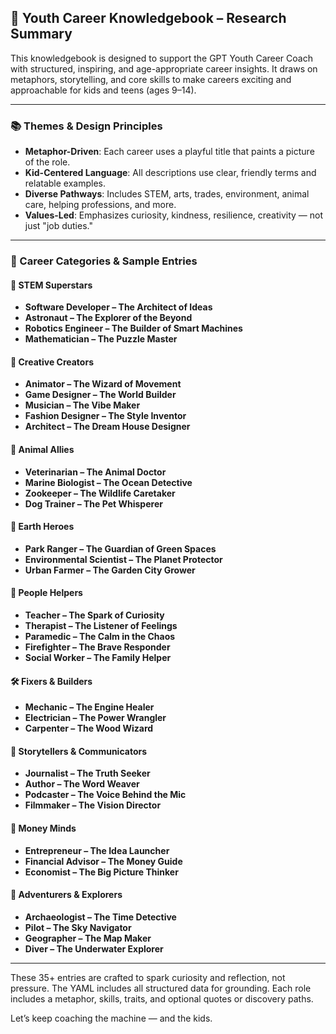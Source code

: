 ## 🌟 Youth Career Knowledgebook – Research Summary

This knowledgebook is designed to support the GPT Youth Career Coach with structured, inspiring, and age-appropriate career insights. It draws on metaphors, storytelling, and core skills to make careers exciting and approachable for kids and teens (ages 9–14).

---

### 📚 Themes & Design Principles

- **Metaphor-Driven**: Each career uses a playful title that paints a picture of the role.
- **Kid-Centered Language**: All descriptions use clear, friendly terms and relatable examples.
- **Diverse Pathways**: Includes STEM, arts, trades, environment, animal care, helping professions, and more.
- **Values-Led**: Emphasizes curiosity, kindness, resilience, creativity — not just "job duties."

---

### 🧠 Career Categories & Sample Entries

#### 🚀 STEM Superstars
- **Software Developer – The Architect of Ideas**
- **Astronaut – The Explorer of the Beyond**
- **Robotics Engineer – The Builder of Smart Machines**
- **Mathematician – The Puzzle Master**

#### 🎨 Creative Creators
- **Animator – The Wizard of Movement**
- **Game Designer – The World Builder**
- **Musician – The Vibe Maker**
- **Fashion Designer – The Style Inventor**
- **Architect – The Dream House Designer**

#### 🐾 Animal Allies
- **Veterinarian – The Animal Doctor**
- **Marine Biologist – The Ocean Detective**
- **Zookeeper – The Wildlife Caretaker**
- **Dog Trainer – The Pet Whisperer**

#### 🌱 Earth Heroes
- **Park Ranger – The Guardian of Green Spaces**
- **Environmental Scientist – The Planet Protector**
- **Urban Farmer – The Garden City Grower**

#### 🤝 People Helpers
- **Teacher – The Spark of Curiosity**
- **Therapist – The Listener of Feelings**
- **Paramedic – The Calm in the Chaos**
- **Firefighter – The Brave Responder**
- **Social Worker – The Family Helper**

#### 🛠️ Fixers & Builders
- **Mechanic – The Engine Healer**
- **Electrician – The Power Wrangler**
- **Carpenter – The Wood Wizard**

#### 🎤 Storytellers & Communicators
- **Journalist – The Truth Seeker**
- **Author – The Word Weaver**
- **Podcaster – The Voice Behind the Mic**
- **Filmmaker – The Vision Director**

#### 💼 Money Minds
- **Entrepreneur – The Idea Launcher**
- **Financial Advisor – The Money Guide**
- **Economist – The Big Picture Thinker**

#### 🧭 Adventurers & Explorers
- **Archaeologist – The Time Detective**
- **Pilot – The Sky Navigator**
- **Geographer – The Map Maker**
- **Diver – The Underwater Explorer**

---

These 35+ entries are crafted to spark curiosity and reflection, not pressure. The YAML includes all structured data for grounding. Each role includes a metaphor, skills, traits, and optional quotes or discovery paths.

Let’s keep coaching the machine — and the kids.
